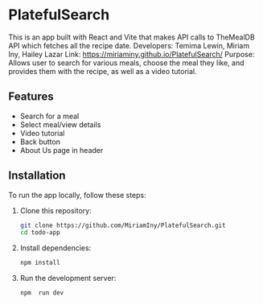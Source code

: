 # PlatefulSearch
This is an app built with React and Vite that makes API calls to TheMealDB API which fetches all the recipe date.
Developers: Temima Lewin, Miriam Iny, Hailey Lazar
Link: https://miriaminy.github.io/PlatefulSearch/
Purpose: Allows user to search for various meals, choose the meal they like, and provides them with the recipe, as well as a video tutorial.
## Features

- Search for a meal
- Select meal/view details
- Video tutorial
- Back button
- About Us page in header

## Installation

To run the app locally, follow these steps:

1. Clone this repository:

   ```bash
   git clone https://github.com/MiriamIny/PlatefulSearch.git
   cd todo-app

2. Install dependencies:

    ```bash
    npm install

3. Run the development server:

    ```bash
    npm  run dev

